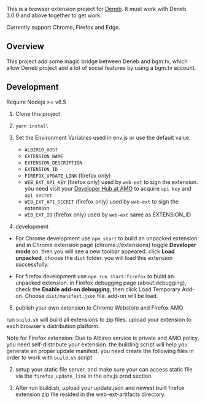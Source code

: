 This is a browser extension project for [Deneb](https://github.com/lordfriend/Deneb). It must work with Deneb 3.0.0 and above together to get work.

Currently support Chrome, Firefox and Edge.

## Overview

This project add some magic bridge between Deneb and bgm.tv, which allow Deneb project add a lot of social features by
using a bgm.tv account.

## Development

Require Nodejs >= v8.5

1. Clone this project

2. `yarn install`

4. Set the Environment Variables used in env.js or use the default value.

    - `ALBIREO_HOST`
    - `EXTENSION_NAME`
    - `EXTENSION_DESCRIPTION`
    - `EXTENSION_ID`
    - `FIREFOX_UPDATE_LINK` (firefox only)
    - `WEB_EXT_API_KEY` (firefox only) used by `web-ext` to sign the extension. you need visit your [Developer Hub at AMO](https://addons.mozilla.org/en-US/developers/addon/api/key/) to acquire `api key` and `api secret`
    - `WEB_EXT_API_SECRET` (firefox only) used by `web-ext` to sign the extension
    - `WEB_EXT_ID` (firefox only) used by `web-ext` same as EXTENSION_ID

4. development

- For Chrome development use `npm start` to build an unpacked extension and in Chrome extension page (chrome://extensions)
toggle **Developer mode** on. then you will see a new toolbar appeared. click **Load unpacked**, choose the `dist` folder.
you will load this extension successfully.

- For firefox development use `npm run start:firefox` to build an unpacked extension. in Firefox debugging page (about:debugging),
check the **Enable add-on debugging**, then click Load Temporary Add-on. Choose `dist/manifest.json` file. add-on will be load.

5. publish your own extension to Chrome Webstore and Firefox AMO

run `build.sh` will build all extensions to zip files. upload your extension to each browser's distribution platform.

Note for Firefox extension: Due to Albireo service is private and AMO policy, you need self-distribute your extension. the building script
will help you generate an proper update manifest. you need create the following files in order to work with `build.sh` script

2. setup your static file server, and make sure your can access static file via the `firefox_update_link` in the env.js prod section.

3. After run build.sh, upload your update.json and newest built firefox extension zip file resided in the web-ext-artifacts directory.
